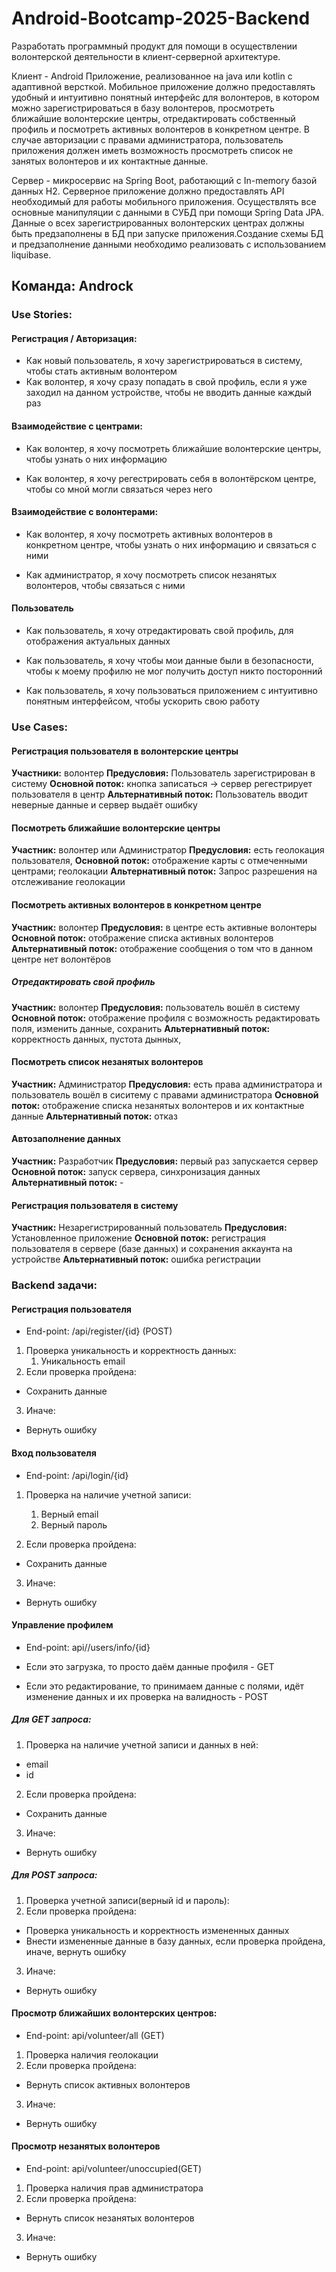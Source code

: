 # Android-Bootcamp-2025-Backend

Разработать программный продукт для помощи в осуществлении волонтерской деятельности в клиент-серверной архитектуре.

Клиент - Android Приложение, реализованное на java или kotlin с адаптивной версткой.
Мобильное приложение должно предоставлять удобный и интуитивно понятный интерфейс для волонтеров, в котором можно зарегистрироваться в базу волонтеров, просмотреть ближайшие волонтерские центры, отредактировать собственный профиль и посмотреть активных волонтеров в конкретном центре. В случае авторизации с правами администратора, пользователь приложения должен иметь возможность просмотреть список не занятых волонтеров и их контактные данные.

Сервер - микросервис на Spring Boot, работающий с In-memory базой данных H2.
Серверное приложение должно предоставлять API необходимый для работы мобильного приложения. Осуществлять все основные манипуляции с данными в СУБД при помощи Spring Data JPA. Данные о всех зарегистрированных волонтерских центрах должны быть предзаполнены в БД при запуске приложения.Создание схемы БД и предзаполнение данными необходимо реализовать с использованием liquibase.

## Команда: Androck

### Use Stories:

#### Регистрация / Авторизация:

- Как новый пользователь, я хочу зарегистрироваться в систему, чтобы стать активным волонтером
- Как волонтер, я хочу сразу попадать в свой профиль, если я уже заходил на данном устройстве, чтобы не вводить данные каждый раз

#### Взаимодействие с центрами:

- Как волонтер, я хочу посмотреть ближайшие волонтерские центры, чтобы узнать о них информацию

- Как волонтер, я хочу регестрировать себя в волонтёрском центре, чтобы со мной могли связаться через него

#### Взаимодействие с волонтерами:

- Как волонтер, я хочу посмотреть активных волонтеров в конкретном центре, чтобы узнать о них информацию и связаться с ними

- Как администратор, я хочу посмотреть список незанятых волонтеров, чтобы связаться с ними

#### Пользователь

- Как пользователь, я хочу отредактировать свой профиль, для отображения актуальных данных

- Как пользователь, я хочу чтобы мои данные были в безопасности, чтобы к моему профилю не мог получить доступ никто посторонний

- Как пользователь, я хочу пользоваться приложением с интуитивно понятным интерфейсом, чтобы ускорить свою работу





### Use Cases:

#### Регистрация пользователя в волонтерские центры

**Участники:** волонтер
**Предусловия:** Пользователь зарегистрирован в систему
**Основной поток:**  кнопка записаться -> сервер регестрирует пользователя в центр
**Альтернативный поток:** Пользователь вводит неверные данные и сервер выдаёт ошибку

####  Посмотреть ближайшие волонтерские центры

**Участник:** волонтер или Администратор
**Предусловия:** есть геолокация пользователя, 
**Основной поток:** отображение карты с отмеченными центрами; геолокации
**Альтернативный поток:** Запрос разрешения на отслеживание геолокации

#### Посмотреть активных волонтеров в конкретном центре

**Участник:** волонтер
**Предусловия:** в центре есть активные волонтеры
**Основной поток:** отображение списка активных волонтеров 
**Альтернативный поток:** отображение сообщения о том что в данном центре нет волонтёров

##### Отредактировать свой профиль

**Участник:** волонтер
**Предусловия:** пользователь вошёл в систему
**Основной поток:** отображение профиля с возможность редактировать поля, изменить данные, сохранить
**Альтернативный поток:** корректность данных, пустота дынных,

#### Посмотреть список незанятых волонтеров

**Участник:** Администратор
**Предусловия:** есть права администратора и пользователь вошёл в сиситему с правами администратора 
**Основной поток:** отображение  списка незанятых волонтеров и их контактные данные
**Альтернативный поток:** отказ

#### Автозаполнение данных

**Участник:** Разработчик
**Предусловия:** первый раз запускается сервер
**Основной поток:** запуск сервера, синхронизация данных
**Альтернативный поток:** -

#### Регистрация пользователя в систему

**Участник:** Незарегистрированный пользователь
**Предусловия:** Установленное приложение
**Основной поток:** регистрация пользователя в сервере (базе данных) и сохранения аккаунта на устройстве
**Альтернативный поток:** ошибка регистрации



### Backend задачи:

#### Регистрация пользователя

- End-point: /api/register/{id} (POST)
1. Проверка уникальность и корректность данных:
  	1. Уникальность email
2. Если проверка пройдена:
  - Сохранить данные
3. Иначе:
  - Вернуть ошибку

#### Вход пользователя

- End-point: /api/login/{id}
1. Проверка на наличие учетной записи:
  	1. Верный email
  	2. Верный пароль

2. Если проверка пройдена:
  - Сохранить данные
3. Иначе:
  - Вернуть ошибку

#### Управление профилем

- End-point: api//users/info/{id}

- Если это загрузка, то просто даём данные профиля - GET

- Если это редактирование, то принимаем данные с полями, идёт изменение данных и их проверка на валидность - POST

  

 ##### Для GET запроса:

1. Проверка на наличие учетной записи и данных в ней:

  - email
  - id

2. Если проверка пройдена:

  - Сохранить данные

3. Иначе:

  - Вернуть ошибку

##### Для POST запроса:

1. Проверка учетной записи(верный id и пароль):
2. Если проверка пройдена:
  - Проверка уникальность и корректность измененных данных
  - Внести измененные данные в базу данных, если проверка пройдена, иначе, вернуть ошибку
3. Иначе:
  - Вернуть ошибку

#### Просмотр ближайших волонтерских центров:

- End-point: api/volunteer/all (GET)
1. Проверка наличия геолокации
2. Если проверка пройдена:
  - Вернуть список активных волонтеров
3. Иначе:
  - Вернуть ошибку

#### Просмотр незанятых волонтеров

- End-point: api/volunteer/unoccupied(GET)
1. Проверка наличия прав администратора
2. Если проверка пройдена:
  - Вернуть список незанятых волонтеров
3. Иначе:
  - Вернуть ошибку